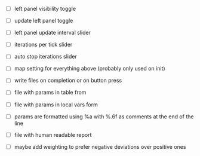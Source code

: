 
- [ ] left panel visibility toggle
- [ ] update left panel toggle
- [ ] left panel update interval slider
- [ ] iterations per tick slider
- [ ] auto stop iterations slider
- [ ] map setting for everything above (probably only used on init)

- [ ] write files on completion or on button press
- [ ] file with params in table from
- [ ] file with params in local vars form
- [ ] params are formatted using %a with %.6f as comments at the end of the line
- [ ] file with human readable report

- [ ] maybe add weighting to prefer negative deviations over positive ones
